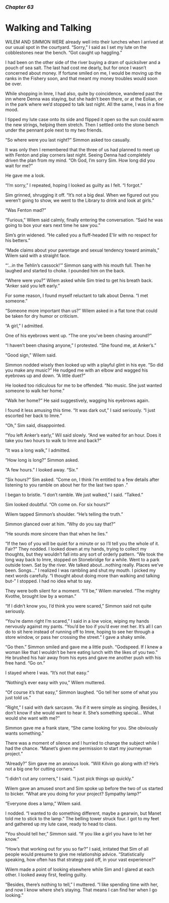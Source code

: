### *Chapter 63* 

# Walking and Talking

WILEM AND SIMMON WERE already well into their lunches when I arrived at our usual spot in the courtyard. “Sorry,” I said as I set my lute on the cobblestones near the bench. “Got caught up haggling.”

I had been on the other side of the river buying a dram of quicksilver and a pouch of sea salt. The last had cost me dearly, but for once I wasn’t concerned about money. If fortune smiled on me, I would be moving up the ranks in the Fishery soon, and that meant my money troubles would soon be over.

While shopping in Imre, I had also, quite by coincidence, wandered past the inn where Denna was staying, but she hadn’t been there, or at the Eolian, or in the park where we’d stopped to talk last night. All the same, I was in a fine mood.

I tipped my lute case onto its side and flipped it open so the sun could warm the new strings, helping them stretch. Then I settled onto the stone bench under the pennant pole next to my two friends.

“So where were you last night?” Simmon asked too casually.

It was only then I remembered that the three of us had planned to meet up with Fenton and play corners last night. Seeing Denna had completely driven the plan from my mind. “Oh God, I’m sorry Sim. How long did you wait for me?”

He gave me a look.

“I’m sorry,” I repeated, hoping I looked as guilty as I felt. “I forgot.”

Sim grinned, shrugging it off. “It’s not a big deal. When we figured out you weren’t going to show, we went to the Library to drink and look at girls.”

“Was Fenton mad?”

“Furious,” Wilem said calmly, finally entering the conversation. “Said he was going to box your ears next time he saw you.”

Sim’s grin widened. “He called you a fluff-headed E’lir with no respect for his betters.”

“Made claims about your parentage and sexual tendency toward animals,” Wilem said with a straight face.

“‘…in the Tehlin’s cassock!’” Simmon sang with his mouth full. Then he laughed and started to choke. I pounded him on the back.

“Where were you?” Wilem asked while Sim tried to get his breath back. “Anker said you left early.”

For some reason, I found myself reluctant to talk about Denna. “I met someone.”

“Someone more important than us?” Wilem asked in a flat tone that could be taken for dry humor or criticism.

“A girl,” I admitted.

One of his eyebrows went up. “The one you’ve been chasing around?”

“I haven’t been chasing anyone,” I protested. “She found me, at Anker’s.”

“Good sign,” Wilem said.

Simmon nodded wisely then looked up with a playful glint in his eye. “So did you make any music?” He nudged me with an elbow and wagged his eyebrows up and down. “A little duet?”

He looked too ridiculous for me to be offended. “No music. She just wanted someone to walk her home.”

“Walk her home?” He said suggestively, wagging his eyebrows again.

I found it less amusing this time. “It was dark out,” I said seriously. “I just escorted her back to Imre.”

“Oh,” Sim said, disappointed.

“You left Anker’s early,” Wil said slowly. “And we waited for an hour. Does it take you two hours to walk to Imre and back?”

“It was a long walk,” I admitted.

“How long is long?” Simmon asked.

“A few hours.” I looked away. “Six.”

“Six hours?” Sim asked. “Come on, I think I’m entitled to a few details after listening to you ramble on about her for the last two span .”

I began to bristle. “I don’t ramble. We just walked,” I said. “Talked.”

Sim looked doubtful. “Oh come on. For six hours?”

Wilem tapped Simmon’s shoulder. “He’s telling the truth.”

Simmon glanced over at him. “Why do you say that?”

“He sounds more sincere than that when he lies.”

“If the two of you will be quiet for a minute or so I’ll tell you the whole of it. Fair?” They nodded. I looked down at my hands, trying to collect my thoughts, but they wouldn’t fall into any sort of orderly pattern. “We took the long way back to Imre, stopped on Stonebridge for a while. Went to a park outside town. Sat by the river. We talked about…nothing really. Places we’ve been. Songs…” I realized I was rambling and shut my mouth. I picked my next words carefully. “I thought about doing more than walking and talking but-” I stopped. I had no idea what to say.

They were both silent for a moment. “I’ll be,” Wilem marveled. “The mighty Kvothe, brought low by a woman.”

“If I didn’t know you, I’d think you were scared,” Simmon said not quite seriously.

“You’re damn right I’m scared,” I said in a low voice, wiping my hands nervously against my pants. “You’d be too if you’d ever met her. It’s all I can do to sit here instead of running off to Imre, hoping to see her through a store window, or pass her crossing the street.” I gave a shaky smile.

“Go then.” Simmon smiled and gave me a little push. “Godspeed. If I knew a woman like that I wouldn’t be here eating lunch with the likes of you two.” He brushed his hair away from his eyes and gave me another push with his free hand. “Go on.”

I stayed where I was. “It’s not that easy.”

“Nothing’s ever easy with you,” Wilem muttered.

“Of course it’s that easy,” Simmon laughed. “Go tell her some of what you just told us.”

“Right,” I said with dark sarcasm. “As if it were simple as singing. Besides, I don’t know if she would want to hear it. She’s something special… What would she want with me?”

Simmon gave me a frank stare, “She came looking for you. She obviously wants something.”

There was a moment of silence and I hurried to change the subject while I had the chance. “Manet’s given me permission to start my journeyman project.”

“Already?” Sim gave me an anxious look. “Will Kilvin go along with it? He’s not a big one for cutting corners.”

“I didn’t cut any corners,” I said. “I just pick things up quickly.”

Wilem gave an amused snort and Sim spoke up before the two of us started to bicker. “What are you doing for your project? Sympathy lamp?”

“Everyone does a lamp,” Wilem said.

I nodded. “I wanted to do something different, maybe a gearwin, but Manet told me to stick to the lamp.” The belling tower struck four. I got to my feet and gathered up my lute case, ready to head to class.

“You should tell her,” Simmon said. “If you like a girl you have to let her know.”

“How’s that working out for you so far?” I said, irritated that Sim of all people would presume to give me relationship advice. “Statistically speaking, how often has that strategy paid off, in your vast experience?”

Wilem made a point of looking elsewhere while Sim and I glared at each other. I looked away first, feeling guilty.

“Besides, there’s nothing to tell,” I muttered. “I like spending time with her, and now I know where she’s staying. That means I can find her when I go looking.”
